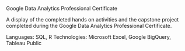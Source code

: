Google Data Analytics Professional Certificate

A display of the completed hands on activities and the capstone project completed during the Google Data Analytics Professional Certificate. 

Languages: SQL, R
Technologies: Microsoft Excel, Google BigQuery, Tableau Public
